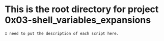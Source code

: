 # This is the root directory for project 0x03-shell_variables_expansions

~~~
I need to put the description of each script here.
~~~
